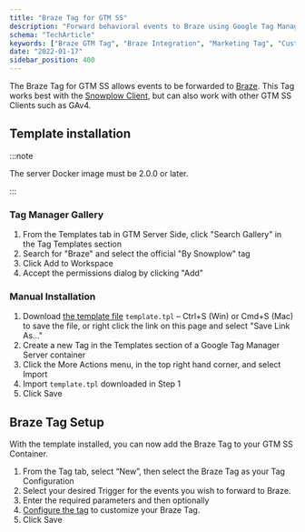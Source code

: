 ```yaml
---
title: "Braze Tag for GTM SS"
description: "Forward behavioral events to Braze using Google Tag Manager Server-Side for personalized customer experiences."
schema: "TechArticle"
keywords: ["Braze GTM Tag", "Braze Integration", "Marketing Tag", "Customer Engagement", "GTM Braze", "Marketing Automation"]
date: "2022-01-17"
sidebar_position: 400
---
```


The Braze Tag for GTM SS allows events to be forwarded to [Braze](https://www.braze.com/). This Tag works best with the [Snowplow Client](/docs/destinations/forwarding-events/google-tag-manager-server-side/snowplow-client-for-gtm-ss/index.md), but can also work with other GTM SS Clients such as GAv4.

## Template installation

:::note

The server Docker image must be 2.0.0 or later.

:::

### Tag Manager Gallery

1. From the Templates tab in GTM Server Side, click "Search Gallery" in the Tag Templates section
2. Search for "Braze" and select the official "By Snowplow" tag
3. Click Add to Workspace
4. Accept the permissions dialog by clicking "Add"

### Manual Installation

1. Download [the template file](https://github.com/snowplow/snowplow-gtm-server-side-braze-tag/blob/main/template.tpl) `template.tpl` – Ctrl+S (Win) or Cmd+S (Mac) to save the file, or right click the link on this page and select "Save Link As…"
2. Create a new Tag in the Templates section of a Google Tag Manager Server container
3. Click the More Actions menu, in the top right hand corner, and select Import
4. Import `template.tpl` downloaded in Step 1
5. Click Save

## Braze Tag Setup

With the template installed, you can now add the Braze Tag to your GTM SS Container.

1. From the Tag tab, select “New”, then select the Braze Tag as your Tag Configuration
2. Select your desired Trigger for the events you wish to forward to Braze.
3. Enter the required parameters and then optionally
4. [Configure the tag](/docs/destinations/forwarding-events/google-tag-manager-server-side/braze-tag-for-gtm-ss/braze-tag-configuration/index.md) to customize your Braze Tag.
5. Click Save
